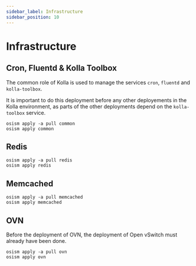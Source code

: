 ```yaml
---
sidebar_label: Infrastructure
sidebar_position: 10
---
```


# Infrastructure

## Cron, Fluentd & Kolla Toolbox

The common role of Kolla is used to manage the services `cron`, `fluentd`
and `kolla-toolbox`.

It is important to do this deployment before any other deployements in the Kolla
environment, as parts of the other deployments depend on the `kolla-toolbox`
service.

```
osism apply -a pull common
osism apply common
```

## Redis

```
osism apply -a pull redis
osism apply redis
```

## Memcached

```
osism apply -a pull memcached
osism apply memcached
```

## OVN

Before the deployment of OVN, the deployment of Open vSwitch must already have been done.

```
osism apply -a pull ovn
osism apply ovn
```
